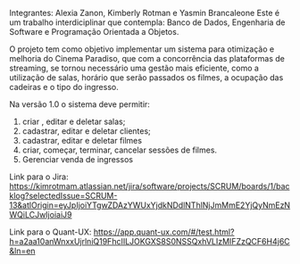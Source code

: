 Integrantes: Alexia Zanon, Kimberly Rotman e Yasmin Brancaleone
Este é um trabalho interdiciplinar que contempla: Banco de Dados, Engenharia de Software e Programação Orientada a Objetos.

O projeto tem como objetivo implementar um sistema para otimização e melhoria do Cinema Paradiso, que com a concorrência das plataformas de streaming, se tornou necessário uma gestão mais eficiente, como a utilização de salas, horário que serão passados os filmes, a ocupação das cadeiras e o tipo do ingresso. 

Na versão 1.0 o sistema deve permitir: 
1. criar , editar e deletar salas;
2. cadastrar, editar e deletar clientes;
3. cadastrar, editar e deletar filmes
4. criar, começar, terminar, cancelar sessões de filmes.
5. Gerenciar venda de ingressos

Link para o Jira: https://kimrotmam.atlassian.net/jira/software/projects/SCRUM/boards/1/backlog?selectedIssue=SCRUM-13&atlOrigin=eyJpIjoiYTgwZDAzYWUxYjdkNDdlNThlNjJmMmE2YjQyNmEzNWQiLCJwIjoiaiJ9

Link para o Quant-UX: https://app.quant-ux.com/#/test.html?h=a2aa10anWnxxUjrlniQ19FhcIILJOKGXS8S0NSSQxhVLIzMIFZzQCF6H4j6C&ln=en
